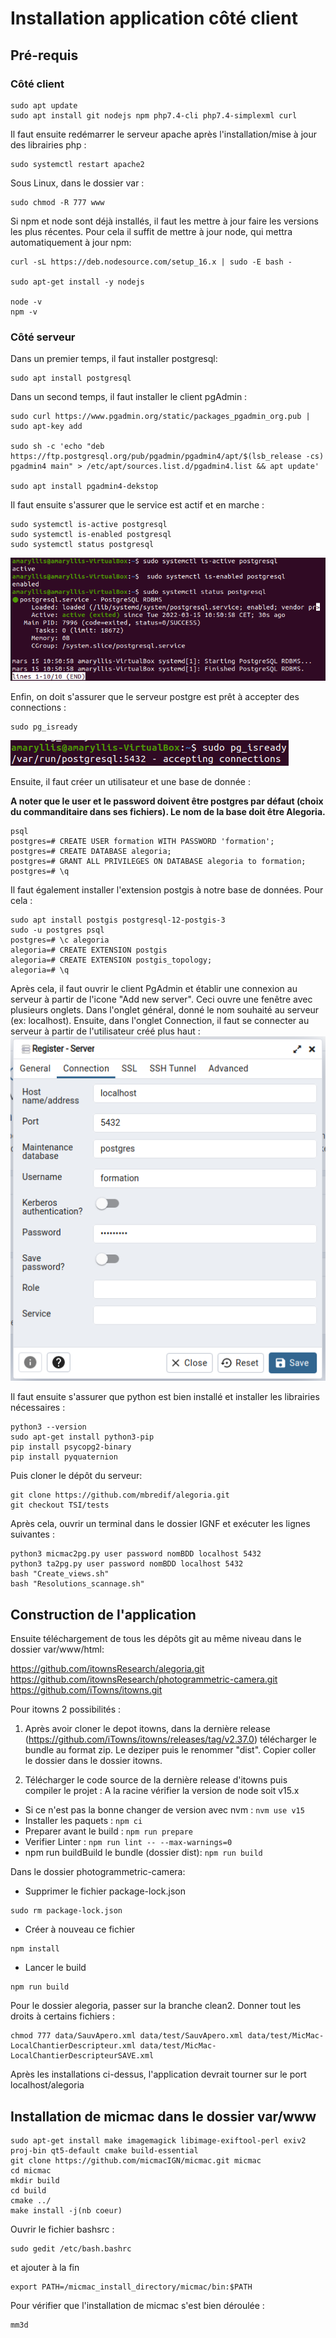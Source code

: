 # Installation application côté client

## Pré-requis

### Côté client

```
sudo apt update
sudo apt install git nodejs npm php7.4-cli php7.4-simplexml curl
```

Il faut ensuite redémarrer le serveur apache après l'installation/mise à jour des librairies php :
```
sudo systemctl restart apache2
```

Sous Linux, dans le dossier var : 
```
sudo chmod -R 777 www
```

Si npm et node sont déjà installés, il faut les mettre à jour faire les versions les plus récentes. Pour cela il suffit de mettre à jour node, qui mettra automatiquement à jour npm:
```
curl -sL https://deb.nodesource.com/setup_16.x | sudo -E bash -

sudo apt-get install -y nodejs

node -v
npm -v 
```

### Côté serveur

Dans un premier temps, il faut installer postgresql:
```
sudo apt install postgresql
```

Dans un second temps, il faut installer le client pgAdmin :
```
sudo curl https://www.pgadmin.org/static/packages_pgadmin_org.pub | sudo apt-key add

sudo sh -c 'echo "deb https://ftp.postgresql.org/pub/pgadmin/pgadmin4/apt/$(lsb_release -cs) pgadmin4 main" > /etc/apt/sources.list.d/pgadmin4.list && apt update'

sudo apt install pgadmin4-dekstop
```

Il faut ensuite s'assurer que le service est actif et en marche :
```
sudo systemctl is-active postgresql
sudo systemctl is-enabled postgresql
sudo systemctl status postgresql
```
![image](img/InstallPostGre.PNG)

Enfin, on doit s'assurer que le serveur postgre est prêt à accepter des connections :
```
sudo pg_isready
```
![image](img/InstallPostGre2.PNG)

Ensuite, il faut créer un utilisateur et une base de donnée :

**A noter que le user et le password doivent être postgres par défaut (choix du commanditaire dans ses fichiers). Le nom de la base doit être Alegoria.**
```
psql
postgres=# CREATE USER formation WITH PASSWORD 'formation';
postgres=# CREATE DATABASE alegoria;
postgres=# GRANT ALL PRIVILEGES ON DATABASE alegoria to formation;
postgres=# \q
```

Il faut également installer l'extension postgis à notre base de données. Pour cela :
```
sudo apt install postgis postgresql-12-postgis-3
sudo -u postgres psql
postgres=# \c alegoria
alegoria=# CREATE EXTENSION postgis
alegoria=# CREATE EXTENSION postgis_topology;
alegoria=# \q
```

Après cela, il faut ouvrir le client PgAdmin et établir une connexion au serveur à partir de l'icone "Add new server". Ceci ouvre une fenêtre avec plusieurs onglets. Dans l'onglet général, donné le nom souhaité au serveur (ex: localhost). Ensuite, dans l'onglet Connection, il faut se connecter au serveur à partir de l'utilisateur créé plus haut :
![image](img/InstallBDD.PNG)

Il faut ensuite s'assurer que python est bien installé et installer les librairies nécessaires :
```
python3 --version
sudo apt-get install python3-pip 
pip install psycopg2-binary
pip install pyquaternion
```

Puis cloner le dépôt du serveur:
```
git clone https://github.com/mbredif/alegoria.git
git checkout TSI/tests
```

Après cela, ouvrir un terminal dans le dossier IGNF et exécuter les lignes suivantes :
```
python3 micmac2pg.py user password nomBDD localhost 5432
python3 ta2pg.py user password nomBDD localhost 5432
bash "Create_views.sh"
bash "Resolutions_scannage.sh"
```

## Construction de l'application

Ensuite téléchargement de tous les dépôts git au même niveau dans le dossier var/www/html:

https://github.com/itownsResearch/alegoria.git  
https://github.com/itownsResearch/photogrammetric-camera.git  
https://github.com/iTowns/itowns.git  

Pour itowns 2 possibilités :
1) Après avoir cloner le depot itowns, dans la dernière release (https://github.com/iTowns/itowns/releases/tag/v2.37.0) télécharger le bundle au format zip. Le deziper puis le renommer "dist". Copier coller le dossier dans le dossier itowns.

2) Télécharger le code source de la dernière release d'itowns puis compiler le projet :
A la racine vérifier la version de node soit v15.x
- Si ce n'est pas la bonne changer de version avec nvm :
`nvm use v15`
- Installer les paquets :
`npm ci`
- Preparer avant le build :
`npm run prepare`
- Verifier Linter :
`npm run lint -- --max-warnings=0`
- npm run buildBuild le bundle (dossier dist):
`npm run build`

Dans le dossier photogrammetric-camera:
- Supprimer le fichier package-lock.json
```
sudo rm package-lock.json
```
- Créer à nouveau ce fichier
```
npm install 
```
- Lancer le build
```
npm run build
```


Pour le dossier alegoria, passer sur la branche clean2. 
Donner tout les droits à certains fichiers :

```
chmod 777 data/SauvApero.xml data/test/SauvApero.xml data/test/MicMac-LocalChantierDescripteur.xml data/test/MicMac-LocalChantierDescripteurSAVE.xml
```

Après les installations ci-dessus, l'application devrait tourner sur le port localhost/alegoria

## Installation de micmac dans le dossier var/www
```
sudo apt-get install make imagemagick libimage-exiftool-perl exiv2 proj-bin qt5-default cmake build-essential
git clone https://github.com/micmacIGN/micmac.git micmac
cd micmac
mkdir build
cd build
cmake ../
make install -j(nb coeur)
```

Ouvrir le fichier bashsrc : 
```
sudo gedit /etc/bash.bashrc
```
et ajouter à la fin
```
export PATH=/micmac_install_directory/micmac/bin:$PATH
```

Pour vérifier que l'installation de micmac s'est bien déroulée :
```
mm3d
```

